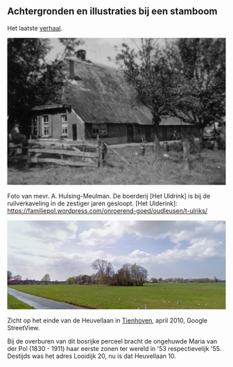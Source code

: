 Achtergronden en illustraties bij een stamboom
----------------------------------------------

Het laatste [verhaal](siem-marie).

![](/utils/het-ulderink.jpg)

Foto van mevr. A. Hulsing-Meulman. De boerderij [Het Uldrink] is bij de ruilverkaveling in de zestiger jaren gesloopt.
[Het Ulderink]: https://familiepol.wordpress.com/onroerend-goed/oudleusen/t-ulriks/


![Heuvellaan Tienhoven](/utils/heuvellaan-streetview.jpg)

Zicht op het einde van de Heuvellaan in [Tienhoven], april 2010, Google StreetView.

Bij de overburen van dit bosrijke perceel bracht de ongehuwde Maria van der Pol (1830 - 1911)
haar eerste zonen ter wereld in '53 respectievelijk '55.
Destijds was het adres Looidijk 20, nu is dat Heuvellaan 10.

[TienHoven]: https://familiepol.wordpress.com/tienhoven/
[Maria]: https://familiepol.wordpress.com/maria-van-der-pol/
